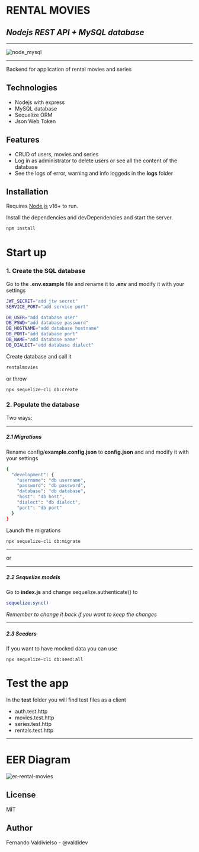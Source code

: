 ﻿# RENTAL MOVIES
## _Nodejs REST API + MySQL database_
***
![node_mysql](https://user-images.githubusercontent.com/96445737/200143716-8077153e-3dc7-48d8-9337-c28f7844a463.png)
***
Backend for application of rental movies and series
## Technologies
- Nodejs with express
- MySQL database 
- Sequelize ORM
- Json Web Token

## Features

- CRUD of users, movies and series
- Log in as administrator to delete users or see all the content of the database
- See the logs of error, warning and info loggeds in the **logs** folder

## Installation

Requires [Node.js](https://nodejs.org/) v16+ to run.

Install the dependencies and devDependencies and start the server.

```sh
npm install
```

# Start up
### 1. Create the SQL database

Go to the **.env.example** file and rename it to **.env** and modify it with your settings

```sh
JWT_SECRET="add jtw secret"
SERVICE_PORT="add service port"

DB_USER="add database user"
DB_PSWD="add database password"
DB_HOSTNAME="add database hostname"
DB_PORT="add database port"
DB_NAME="add database name"
DB_DIALECT="add database dialect"
```

Create database and call it
```sh
rentalmovies
```
or throw
```sh
npx sequelize-cli db:create
```

### 2. Populate the database
Two ways:
***

##### 2.1 Migrations
Rename config/**example.config.json** to **config.json** and and modify it with your settings
```sh
{
  "development": {
    "username": "db username",
    "password": "db password",
    "database": "db database",
    "host": "db host",
    "dialect": "db dialect",
    "port": "db port"
  }
}
```
Launch the migrations
```sh
npx sequelize-cli db:migrate
```
***
or
***
##### 2.2 Sequelize models
Go to **index.js** and change sequelize.authenticate() to

```sh
sequelize.sync()
```
_Remember to change it back if you want to keep the changes_
***
##### 2.3 Seeders
If you want to have mocked data you can use

```sh
npx sequelize-cli db:seed:all
```

# Test the app 

In the **test** folder you will find test files as a client
- auth.test.http
- movies.test.http
- series.test.http
- rentals.test.http
***
# EER Diagram
![er-rental-movies](https://user-images.githubusercontent.com/96445737/200185110-c2df7c28-ab65-46f1-8d11-a07396be61ad.png)

## License

MIT


## Author
Fernando Valdivielso - @valdidev
